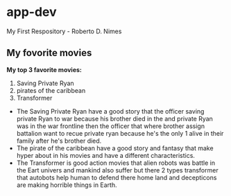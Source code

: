 # app-dev
My First Respository - Roberto D. Nimes

## My fovorite movies

**My top 3 favorite movies:**  
1. Saving Private Ryan
2. pirates of the caribbean
3. Transformer

- The Saving Private Ryan have a good story that the officer saving private Ryan to war because his brother died in the and private Ryan was in the war frontline then the officer that where brother assign battalion want to recue private ryan because he's the only 1 alive in their family after he's brother died.
- The pirate of the caribbean have a good story and fantasy that make hyper about in his movies and have a different characteristics.
- The Transformer is good action movies that alien robots was battle in the Eart univers and mankind also suffer but there 2 types transformer that autobots help human to defend there home land and decepticons are making horrible things in Earth.
